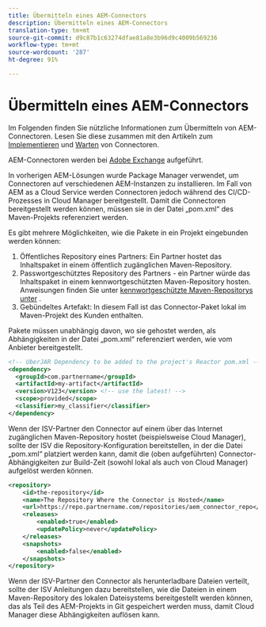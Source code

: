 ```yaml
---
title: Übermitteln eines AEM-Connectors
description: Übermitteln eines AEM-Connectors
translation-type: tm+mt
source-git-commit: d9c87b1c63274dfae81a8e3b96d9c4009b569236
workflow-type: tm+mt
source-wordcount: '287'
ht-degree: 91%

---
```



Übermitteln eines AEM-Connectors
===========================

Im Folgenden finden Sie nützliche Informationen zum Übermitteln von AEM-Connectoren. Lesen Sie diese zusammen mit den Artikeln zum [Implementieren](implement.md) und [Warten](maintain.md) von Connectoren.

AEM-Connectoren werden bei [Adobe Exchange](https://partners.adobe.com/exchangeprogram/experiencecloud) aufgeführt.

In vorherigen AEM-Lösungen wurde Package Manager verwendet, um Connectoren auf verschiedenen AEM-Instanzen zu installieren. Im Fall von AEM as a Cloud Service werden Connectoren jedoch während des CI/CD-Prozesses in Cloud Manager bereitgestellt. Damit die Connectoren bereitgestellt werden können, müssen sie in der Datei „pom.xml“ des Maven-Projekts referenziert werden.

Es gibt mehrere Möglichkeiten, wie die Pakete in ein Projekt eingebunden werden können:

1. Öffentliches Repository eines Partners: Ein Partner hostet das Inhaltspaket in einem öffentlich zugänglichen Maven-Repository.
1. Passwortgeschütztes Repository des Partners - ein Partner würde das Inhaltspaket in einem kennwortgeschützten Maven-Repository hosten. Anweisungen finden Sie unter [kennwortgeschützte Maven-Repositorys unter](/help/onboarding/getting-access-to-aem-in-cloud/creating-aem-application-project.md#password-protected-maven-repositories) .
1. Gebündeltes Artefakt: In diesem Fall ist das Connector-Paket lokal im Maven-Projekt des Kunden enthalten.

Pakete müssen unabhängig davon, wo sie gehostet werden, als Abhängigkeiten in der Datei „pom.xml“ referenziert werden, wie vom Anbieter bereitgestellt.

```xml
<!-- UberJAR Dependency to be added to the project's Reactor pom.xml -->
<dependency>
  <groupId>com.partnername</groupId>
  <artifactId>my-artifact</artifactId>
  <version>V123</version> <!-- use the latest! -->
  <scope>provided</scope>
  <classifier>my_classifier</classifier>
</dependency>
```

Wenn der ISV-Partner den Connector auf einem über das Internet zugänglichen Maven-Repository hostet (beispielsweise Cloud Manager), sollte der ISV die Repository-Konfiguration bereitstellen, in der die Datei „pom.xml“ platziert werden kann, damit die (oben aufgeführten) Connector-Abhängigkeiten zur Build-Zeit (sowohl lokal als auch von Cloud Manager) aufgelöst werden können.

```xml
<repository>
    <id>the-repository</id>
    <name>The Repository Where the Connector is Hosted</name>
    <url>https://repo.partnername.com/repositories/aem_connector_repo</url>
    <releases>
        <enabled>true</enabled>
        <updatePolicy>never</updatePolicy>
    </releases>
    <snapshots>
        <enabled>false</enabled>
    </snapshots>
</repository>
```

Wenn der ISV-Partner den Connector als herunterladbare Dateien verteilt, sollte der ISV Anleitungen dazu bereitstellen, wie die Dateien in einem Maven-Repository des lokalen Dateisystems bereitgestellt werden können, das als Teil des AEM-Projekts in Git gespeichert werden muss, damit Cloud Manager diese Abhängigkeiten auflösen kann.
